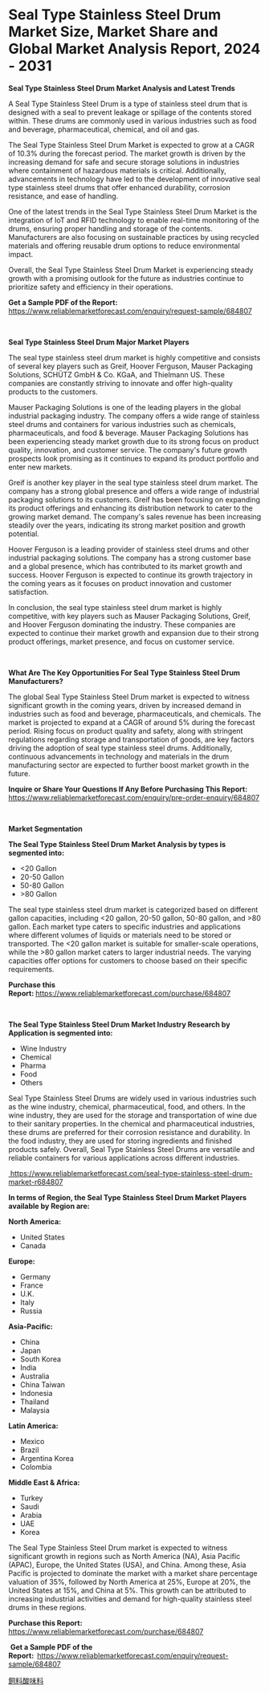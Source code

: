 <p><h1>Seal Type Stainless Steel Drum Market Size, Market Share and Global Market Analysis Report, 2024 - 2031</h1></p><p><strong>Seal Type Stainless Steel Drum Market Analysis and Latest Trends</strong></p>
<p><p>A Seal Type Stainless Steel Drum is a type of stainless steel drum that is designed with a seal to prevent leakage or spillage of the contents stored within. These drums are commonly used in various industries such as food and beverage, pharmaceutical, chemical, and oil and gas.</p><p>The Seal Type Stainless Steel Drum Market is expected to grow at a CAGR of 10.3% during the forecast period. The market growth is driven by the increasing demand for safe and secure storage solutions in industries where containment of hazardous materials is critical. Additionally, advancements in technology have led to the development of innovative seal type stainless steel drums that offer enhanced durability, corrosion resistance, and ease of handling.</p><p>One of the latest trends in the Seal Type Stainless Steel Drum Market is the integration of IoT and RFID technology to enable real-time monitoring of the drums, ensuring proper handling and storage of the contents. Manufacturers are also focusing on sustainable practices by using recycled materials and offering reusable drum options to reduce environmental impact.</p><p>Overall, the Seal Type Stainless Steel Drum Market is experiencing steady growth with a promising outlook for the future as industries continue to prioritize safety and efficiency in their operations.</p></p>
<p><strong>Get a Sample PDF of the Report:&nbsp;</strong> <a href="https://www.reliablemarketforecast.com/enquiry/request-sample/684807">https://www.reliablemarketforecast.com/enquiry/request-sample/684807</a></p>
<p>&nbsp;</p>
<p><strong>Seal Type Stainless Steel Drum Major Market Players</strong></p>
<p><p>The seal type stainless steel drum market is highly competitive and consists of several key players such as Greif, Hoover Ferguson, Mauser Packaging Solutions, SCHÜTZ GmbH & Co. KGaA, and Thielmann US. These companies are constantly striving to innovate and offer high-quality products to the customers. </p><p>Mauser Packaging Solutions is one of the leading players in the global industrial packaging industry. The company offers a wide range of stainless steel drums and containers for various industries such as chemicals, pharmaceuticals, and food & beverage. Mauser Packaging Solutions has been experiencing steady market growth due to its strong focus on product quality, innovation, and customer service. The company's future growth prospects look promising as it continues to expand its product portfolio and enter new markets.</p><p>Greif is another key player in the seal type stainless steel drum market. The company has a strong global presence and offers a wide range of industrial packaging solutions to its customers. Greif has been focusing on expanding its product offerings and enhancing its distribution network to cater to the growing market demand. The company's sales revenue has been increasing steadily over the years, indicating its strong market position and growth potential.</p><p>Hoover Ferguson is a leading provider of stainless steel drums and other industrial packaging solutions. The company has a strong customer base and a global presence, which has contributed to its market growth and success. Hoover Ferguson is expected to continue its growth trajectory in the coming years as it focuses on product innovation and customer satisfaction.</p><p>In conclusion, the seal type stainless steel drum market is highly competitive, with key players such as Mauser Packaging Solutions, Greif, and Hoover Ferguson dominating the industry. These companies are expected to continue their market growth and expansion due to their strong product offerings, market presence, and focus on customer service.</p></p>
<p>&nbsp;</p>
<p><strong>What Are The Key Opportunities For Seal Type Stainless Steel Drum Manufacturers?</strong></p>
<p><p>The global Seal Type Stainless Steel Drum market is expected to witness significant growth in the coming years, driven by increased demand in industries such as food and beverage, pharmaceuticals, and chemicals. The market is projected to expand at a CAGR of around 5% during the forecast period. Rising focus on product quality and safety, along with stringent regulations regarding storage and transportation of goods, are key factors driving the adoption of seal type stainless steel drums. Additionally, continuous advancements in technology and materials in the drum manufacturing sector are expected to further boost market growth in the future.</p></p>
<p><strong>Inquire or Share Your Questions If Any Before Purchasing This Report:</strong> <a href="https://www.reliablemarketforecast.com/enquiry/pre-order-enquiry/684807">https://www.reliablemarketforecast.com/enquiry/pre-order-enquiry/684807</a></p>
<p>&nbsp;</p>
<p><strong>Market Segmentation</strong></p>
<p><strong>The Seal Type Stainless Steel Drum Market Analysis by types is segmented into:</strong></p>
<p><ul><li><20 Gallon</li><li>20-50 Gallon</li><li>50-80 Gallon</li><li>>80 Gallon</li></ul></p>
<p><p>The seal type stainless steel drum market is categorized based on different gallon capacities, including <20 gallon, 20-50 gallon, 50-80 gallon, and >80 gallon. Each market type caters to specific industries and applications where different volumes of liquids or materials need to be stored or transported. The <20 gallon market is suitable for smaller-scale operations, while the >80 gallon market caters to larger industrial needs. The varying capacities offer options for customers to choose based on their specific requirements.</p></p>
<p><strong>Purchase this Report:&nbsp;</strong><a href="https://www.reliablemarketforecast.com/purchase/684807">https://www.reliablemarketforecast.com/purchase/684807</a></p>
<p>&nbsp;</p>
<p><strong>The Seal Type Stainless Steel Drum Market Industry Research by Application is segmented into:</strong></p>
<p><ul><li>Wine Industry</li><li>Chemical</li><li>Pharma</li><li>Food</li><li>Others</li></ul></p>
<p><p>Seal Type Stainless Steel Drums are widely used in various industries such as the wine industry, chemical, pharmaceutical, food, and others. In the wine industry, they are used for the storage and transportation of wine due to their sanitary properties. In the chemical and pharmaceutical industries, these drums are preferred for their corrosion resistance and durability. In the food industry, they are used for storing ingredients and finished products safely. Overall, Seal Type Stainless Steel Drums are versatile and reliable containers for various applications across different industries.</p></p>
<p><a href="https://www.reliablemarketforecast.com/seal-type-stainless-steel-drum-market-r684807">&nbsp;https://www.reliablemarketforecast.com/seal-type-stainless-steel-drum-market-r684807</a></p>
<p><strong>In terms of Region, the Seal Type Stainless Steel Drum Market Players available by Region are:</strong></p>
<p>
    <p> <strong> North America: </strong>
        <ul>
            <li>United States</li>
            <li>Canada</li>
        </ul>
        </p> 
    <p> <strong> Europe: </strong>
        <ul>
            <li>Germany</li>
            <li>France</li>
            <li>U.K.</li>
            <li>Italy</li>
            <li>Russia</li>
        </ul>
        </p> 
    <p> <strong> Asia-Pacific: </strong>
        <ul>
            <li>China</li>
            <li>Japan</li>
            <li>South Korea</li>
            <li>India</li>
            <li>Australia</li>
            <li>China Taiwan</li>
            <li>Indonesia</li>
            <li>Thailand</li>
            <li>Malaysia</li>
        </ul>
        </p> 
    <p> <strong> Latin America: </strong>
        <ul>
            <li>Mexico</li>
            <li>Brazil</li>
            <li>Argentina Korea</li>
            <li>Colombia</li>
        </ul>
        </p> 
    <p> <strong> Middle East & Africa: </strong>
        <ul>
            <li>Turkey</li>
            <li>Saudi</li>
            <li>Arabia</li>
            <li>UAE</li>
            <li>Korea</li>
        </ul>
    </p>
    </p>
<p><p>The Seal Type Stainless Steel Drum market is expected to witness significant growth in regions such as North America (NA), Asia Pacific (APAC), Europe, the United States (USA), and China. Among these, Asia Pacific is projected to dominate the market with a market share percentage valuation of 35%, followed by North America at 25%, Europe at 20%, the United States at 15%, and China at 5%. This growth can be attributed to increasing industrial activities and demand for high-quality stainless steel drums in these regions.</p></p>
<p><strong>Purchase this Report: </strong><a href="https://www.reliablemarketforecast.com/purchase/684807">https://www.reliablemarketforecast.com/purchase/684807</a></p>
<p>&nbsp;<strong>Get a Sample PDF of the Report:&nbsp;&nbsp;</strong><a href="https://www.reliablemarketforecast.com/enquiry/request-sample/684807">https://www.reliablemarketforecast.com/enquiry/request-sample/684807</a></p>
<p><strong></strong></p>
<p><p><a href="https://github.com/tanyaali3/Market-Research-Report-List-2/blob/main/6699628187155.md">飼料酸味料</a></p></p>